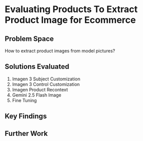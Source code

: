 # Evaluating Products To Extract Product Image for Ecommerce

## Problem Space
How to extract product images from model pictures?


## Solutions Evaluated
1. Imagen 3 Subject Customization
2. Imagen 3 Control Customization
3. Imagen Product Recontext
4. Gemini 2.5 Flash Image
5. Fine Tuning

## Key Findings

## Further Work